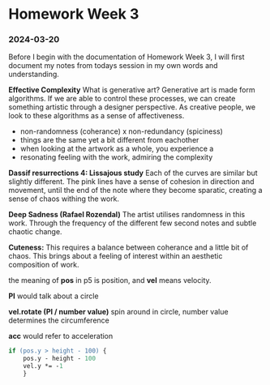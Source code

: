 # Homework Week 3
### 2024-03-20

Before I begin with the documentation of Homework Week 3, I will first document my notes from todays session in my own words and understanding.

**Effective Complexity**
What is generative art? Generative art is made form algorithms. If we are able to control these processes, we can create something artistic through a designer perspective. As creative people, we look to these algorithms as a sense of affectiveness.

- non-randomness (coherance) x non-redundancy (spiciness)
- things are the same yet a bit different from eachother
- when looking at the artwork as a whole, you experience a
- resonating feeling with the work, admiring the complexity

**Dassif resurrections 4: Lissajous study** Each of the curves are similar but slightly different. The pink lines have a sense of cohesion in direction and movement, until the end of the note where they become sparatic, creating a sense of chaos withing the work.

**Deep Sadness (Rafael Rozendal)** The artist utilises randomness in this work. Through the frequency of the different few second notes and subtle chaotic change.

**Cuteness:** This requires a balance between coherance and a little bit of chaos. This brings about a feeling of interest within an aesthetic composition of work.

the meaning of **pos** in p5 is position, and **vel** means velocity.

**PI** would talk about a circle

**vel.rotate (PI / number value)** spin around in circle, number value determines the circumference

**acc** would refer to acceleration

```ps
if (pos.y > height - 100) {
    pos.y - height - 100
    vel.y *= -1
    }
```
 